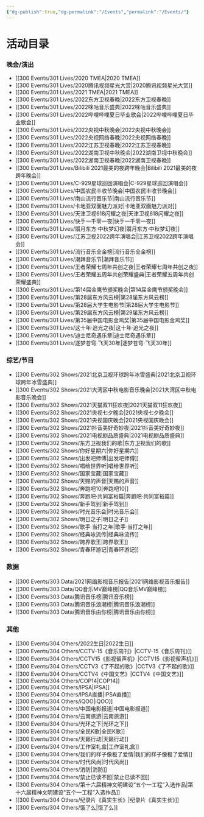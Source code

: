 ```yaml
---
{"dg-publish":true,"dg-permalink":"/Events","permalink":"/Events/"}
---
```


# 活动目录

### 晚会/演出

- [[300 Events/301 Lives/2020 TMEA\|2020 TMEA]]
- [[300 Events/301 Lives/2020腾讯视频星光大赏\|2020腾讯视频星光大赏]]
- [[300 Events/301 Lives/2021 TMEA\|2021 TMEA]]
- [[300 Events/301 Lives/2022东方卫视春晚\|2022东方卫视春晚]]
- [[300 Events/301 Lives/2022咪咕音乐盛典\|2022咪咕音乐盛典]]
- [[300 Events/301 Lives/2022哔哩哔哩夏日毕业歌会\|2022哔哩哔哩夏日毕业歌会]]
- [[300 Events/301 Lives/2022央视中秋晚会\|2022央视中秋晚会]]
- [[300 Events/301 Lives/2022央视网络春晚\|2022央视网络春晚]]
- [[300 Events/301 Lives/2022江苏卫视春晚\|2022江苏卫视春晚]]
- [[300 Events/301 Lives/2022湖南卫视中秋晚会\|2022湖南卫视中秋晚会]]
- [[300 Events/301 Lives/2022湖南卫视春晚\|2022湖南卫视春晚]]
- [[300 Events/301 Lives/Bilibili 2021最美的夜跨年晚会\|Bilibili 2021最美的夜跨年晚会]]
- [[300 Events/301 Lives/C-929星球巡回演唱会\|C-929星球巡回演唱会]]
- [[300 Events/301 Lives/中国农民丰收节晚会\|中国农民丰收节晚会]]
- [[300 Events/301 Lives/南山流行音乐节\|南山流行音乐节]]
- [[300 Events/301 Lives/卡地亚双面魅力派对\|卡地亚双面魅力派对]]
- [[300 Events/301 Lives/天津卫视618闪耀之夜\|天津卫视618闪耀之夜]]
- [[300 Events/301 Lives/快手一千零一夜\|快手一千零一夜]]
- [[300 Events/301 Lives/朤月东方·中秋梦幻夜\|朤月东方·中秋梦幻夜]]
- [[300 Events/301 Lives/江苏卫视2022跨年演唱会\|江苏卫视2022跨年演唱会]]
- [[300 Events/301 Lives/流行音乐全金榜\|流行音乐全金榜]]
- [[300 Events/301 Lives/潮拜音乐节\|潮拜音乐节]]
- [[300 Events/301 Lives/王者荣耀七周年共创之夜\|王者荣耀七周年共创之夜]]
- [[300 Events/301 Lives/王者荣耀五周年共创荣耀盛典\|王者荣耀五周年共创荣耀盛典]]
- [[300 Events/301 Lives/第14届金鹰节颁奖晚会\|第14届金鹰节颁奖晚会]]
- [[300 Events/301 Lives/第28届东方风云榜\|第28届东方风云榜]]
- [[300 Events/301 Lives/第28届大学生电影节\|第28届大学生电影节]]
- [[300 Events/301 Lives/第29届东方风云榜\|第29届东方风云榜]]
- [[300 Events/301 Lives/第35届中国电影金鸡奖\|第35届中国电影金鸡奖]]
- [[300 Events/301 Lives/这十年·追光之夜\|这十年·追光之夜]]
- [[300 Events/301 Lives/迪士尼奇遇乐章\|迪士尼奇遇乐章]]
- [[300 Events/301 Lives/逐梦苍穹·飞天30年\|逐梦苍穹·飞天30年]]


### 综艺/节目

- [[300 Events/302 Shows/2021北京卫视环球跨年冰雪盛典\|2021北京卫视环球跨年冰雪盛典]]
- [[300 Events/302 Shows/2021大湾区中秋电影音乐晚会\|2021大湾区中秋电影音乐晚会]]
- [[300 Events/302 Shows/2021天猫双11狂欢夜\|2021天猫双11狂欢夜]]
- [[300 Events/302 Shows/2021央视七夕晚会\|2021央视七夕晚会]]
- [[300 Events/302 Shows/2021央视国庆晚会\|2021央视国庆晚会]]
- [[300 Events/302 Shows/2021抖音美好奇妙夜\|2021抖音美好奇妙夜]]
- [[300 Events/302 Shows/2021电视剧品质盛典\|2021电视剧品质盛典]]
- [[300 Events/302 Shows/东方卫视我们的歌\|东方卫视我们的歌]]
- [[300 Events/302 Shows/你好星期六\|你好星期六]]
- [[300 Events/302 Shows/出发吧师傅\|出发吧师傅]]
- [[300 Events/302 Shows/唱给世界听\|唱给世界听]]
- [[300 Events/302 Shows/国家宝藏\|国家宝藏]]
- [[300 Events/302 Shows/天赐的声音\|天赐的声音]]
- [[300 Events/302 Shows/奔跑吧10\|奔跑吧10]]
- [[300 Events/302 Shows/奔跑吧·共同富裕篇\|奔跑吧·共同富裕篇]]
- [[300 Events/302 Shows/新手驾到\|新手驾到]]
- [[300 Events/302 Shows/时光音乐会\|时光音乐会]]
- [[300 Events/302 Shows/明日之子\|明日之子]]
- [[300 Events/302 Shows/歌手·当打之年\|歌手·当打之年]]
- [[300 Events/302 Shows/经典咏流传\|经典咏流传]]
- [[300 Events/302 Shows/跨界歌王\|跨界歌王]]
- [[300 Events/302 Shows/青春环游记\|青春环游记]]


### 数据

- [[300 Events/303 Data/2021网络影视音乐报告\|2021网络影视音乐报告]]
- [[300 Events/303 Data/QQ音乐MV巅峰榜\|QQ音乐MV巅峰榜]]
- [[300 Events/303 Data/腾讯音乐榜\|腾讯音乐榜]]
- [[300 Events/303 Data/腾讯音乐浪潮榜\|腾讯音乐浪潮榜]]
- [[300 Events/303 Data/腾讯音乐由你榜\|腾讯音乐由你榜]]


### 其他

- [[300 Events/304 Others/2022生日\|2022生日]]
- [[300 Events/304 Others/CCTV-15《音乐周刊》\|CCTV-15《音乐周刊》]]
- [[300 Events/304 Others/CCTV15《影视留声机》\|CCTV15《影视留声机》]]
- [[300 Events/304 Others/CCTV3《了不起的歌》\|CCTV3《了不起的歌》]]
- [[300 Events/304 Others/CCTV4《中国文艺》\|CCTV4《中国文艺》]]
- [[300 Events/304 Others/COP14\|COP14]]
- [[300 Events/304 Others/IPSA\|IPSA]]
- [[300 Events/304 Others/IPSA直播\|IPSA直播]]
- [[300 Events/304 Others/iQOO\|iQOO]]
- [[300 Events/304 Others/中国电影报道\|中国电影报道]]
- [[300 Events/304 Others/云南旅游\|云南旅游]]
- [[300 Events/304 Others/光环之下\|光环之下]]
- [[300 Events/304 Others/全民K歌\|全民K歌]]
- [[300 Events/304 Others/天籁行动\|天籁行动]]
- [[300 Events/304 Others/工作室礼盒\|工作室礼盒]]
- [[300 Events/304 Others/我们的样子像极了爱情\|我们的样子像极了爱情]]
- [[300 Events/304 Others/时代风尚\|时代风尚]]
- [[300 Events/304 Others/消防\|消防]]
- [[300 Events/304 Others/禁止已读不回\|禁止已读不回]]
- [[300 Events/304 Others/第十六届精神文明建设“五个一工程”入选作品\|第十六届精神文明建设“五个一工程”入选作品]]
- [[300 Events/304 Others/纪录片《真实生长》\|纪录片《真实生长》]]
- [[300 Events/304 Others/饿了么\|饿了么]]
